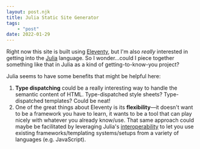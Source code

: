 ```yaml
---
layout: post.njk
title: Julia Static Site Generator
tags:
    - "post"
date: 2022-01-29
---
```

Right now this site is built using [Eleventy](https://11ty.dev), but I'm also *really* interested in getting into the [Julia](https://julialang.org) language. So I wonder…could I piece together something like that in Julia as a kind of getting-to-know-you project?

Julia seems to have some benefits that might be helpful here:

1. **Type dispatching** could be a really interesting way to handle the semantic content of HTML. Type-dispatched style sheets? Type-dispatched templates? Could be neat!
2. One of the great things about Eleventy is its **flexibility**—it doesn't want to be a framework you have to learn, it wants to be a tool that can play nicely with whatever you already know/use. That same approach could maybe be facilitated by leveraging Julia's [interoperability](https://techytok.com/lesson-other-languages/) to let you use existing frameworks/templating systems/setups from a variety of languages (e.g. JavaScript).